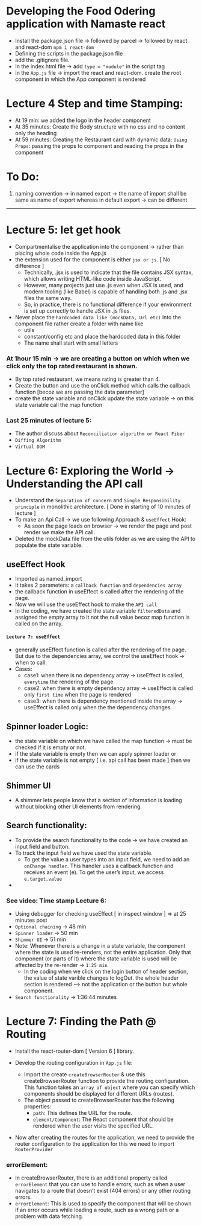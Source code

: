 # Developing the Food Odering application with Namaste react

- Install the package.json file -> followed by parcel -> followed by react and react-dom `npm i react-dom`
- Defining the scripts in the package.json file
- add the .gitignore file.
- In the index.html file -> add `type = "module"` in the script tag
- In the `App.js` file -> import the react and react-dom. create the root component in which the App component is rendered

# Lecture 4 Step and time Stamping:

- At 19 min: we added the logo in the header component
- At 35 minutes: Create the Body structure with no css and no content only the heading
- At 59 minutes: Creating the Restaurant card with dynamic data: `Using Props`: passing the props to component and reading the props in the component

# To Do:

1. naming convention -> in named export -> the name of import shall be same as name of export whereas in default export -> can be different

---

# Lecture 5: let get hook

- Compartmentalise the application into the component -> rather than placing whole code inside the App.js
- the extension used for the component is either `jsx or js`. [ No difference ]
  - Technically, .jsx is used to indicate that the file contains JSX syntax, which allows writing HTML-like code inside JavaScript.
  - However, many projects just use .js even when JSX is used, and modern tooling (like Babel) is capable of handling both .js and .jsx files the same way.
  - So, in practice, there is no functional difference if your environment is set up correctly to handle JSX in .js files.
- Never place the `hardcoded data like (mockData, Url etc)` into the component file rather create a folder with name like
  - utils
  - constant/config etc and place the hardcoded data in this folder
  - The name shall start with small letters

### At 1hour 15 min -> we are creating a button on which when we click only the top rated restaurant is shown.

- By top rated restaurant, we means rating is greater than 4.
- Create the button and use the onClick method which calls the callback function [becoz we are passing the data parameter]
- create the state variable and onClick update the state variable -> on this state variable call the map function

### Last 25 minutes of lecture 5:

- The author discuss about `Reconciliation algorithm or React Fiber`
- `Diffing Algorithm`
- `Virtual DOM`

# Lecture 6: Exploring the World -> Understanding the API call

- Understand the `Separation of concern` and `Single Responsibility principle` in monolithic architecture. [ Done in starting of 10 minutes of lecture ]
- To make an Api Call -> we use following Approach & `useEffect` Hook:
  - As soon the page loads on browser -> we render the page and post render we make the API call.
- Deleted the mockData file from the utils folder as we are using the API to populate the state variable.

## useEffect Hook

- Imported as named_import
- It takes 2 parameters: a `callback function` and `dependencies array`
- the callback function in useEffect is called after the rendering of the page.
- Now we will use the useEffect hook to make the `API call`
- In the coding, we have created the state variable `filteredData` and assigned the empty array to it not the null value becoz map function is called on the array.

#### `Lecture 7: useEffect `

- generally useEffect function is called after the rendering of the page. But due to the dependencies array, we control the useEffect hook -> when to call.
- Cases:
  - case1: when there is no dependency array -> useEffect is called, `everytime` the rendering of the page
  - case2: when there is empty dependency array -> useEffect is called only `first time` when the page is rendered
  - case3: when there is dependency mentioned inside the array -> useEffect is called only when the the dependency changes.

## Spinner loader Logic:

- the state variable on which we have called the map function -> must be checked if it is empty or not.
- if the state variable is empty then we can apply spinner loader or
- if the state variable is not empty [ i.e. api call has been made ] then we can use the cards

## Shimmer UI

- A shimmer lets people know that a section of information is loading without blocking other UI elements from rendering.

## Search functionality:

- To provide the search functionality to the code -> we have created an input field and button.
- To track the input field we have used the state variable.
  - To get the value a user types into an input field, we need to add an `onChange handler`. This handler uses a callback function and receives an event (e). To get the user’s input, we access `e.target.value`
-

### See video: Time stamp Lecture 6:

- Using debugger for checking useEffect [ in inspect window ] => at 25 minutes post
- `Optional chaining` -> 48 min
- `Spinner loader` -> 50 min
- `Shimmer UI` -> 51 min
- Note: Whenever there is a change in a state variable, the component where the state is used re-renders, not the entire application. Only that component (or parts of it) where the state variable is used will be affected by the re-render -> `1:25 min`
  - In the coding when we click on the login button of header section, the value of state varible changes to logOut. the whole header section is rendered --> not the application or the button but whole component.
- `Search functionality` -> 1:36:44 minutes

# Lecture 7: Finding the Path @ Routing

- Install the react-router-dom [ Version 6 ] library.
- Develop the routing configuration in `App.js` file:

  - Import the create `createBrowserRouter` & use this createBrowserRouter function to provide the routing configuration. This function takes an `array of object` where you can specify which components should be displayed for different URLs (routes).
  - The object passed to createBrowserRouter has the following properties:
    - `path`: This defines the URL for the route.
    - `element/Component`: The React component that should be rendered when the user visits the specified URL.

- Now after creating the routes for the application, we need to provide the router configuration to the application for this we need to import `RouterProvider`

### errorElement:

- In createBrowserRouter, there is an additional property called `errorElement` that you can use to handle errors, such as when a user navigates to a route that doesn’t exist (404 errors) or any other routing errors.
- `errorElement`: This is used to specify the component that will be shown if an error occurs while loading a route, such as a wrong path or a problem with data fetching.
